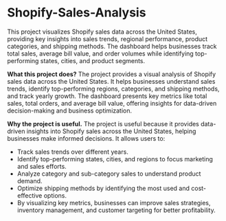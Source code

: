 # Shopify-Sales-Analysis
This project visualizes Shopify sales data across the United States, providing key insights into sales trends, regional performance, product categories, and shipping methods. The dashboard helps businesses track total sales, average bill value, and order volumes while identifying top-performing states, cities, and product segments. 

**What this project does?**
The project provides a visual analysis of Shopify sales data across the United States. It helps businesses understand sales trends, identify top-performing regions, categories, and shipping methods, and track yearly growth. The dashboard presents key metrics like total sales, total orders, and average bill value, offering insights for data-driven decision-making and business optimization.

**Why the project is useful.**
The project is useful because it provides data-driven insights into Shopify sales across the United States, helping businesses make informed decisions. It allows users to:
* Track sales trends over different years.
* Identify top-performing states, cities, and regions to focus marketing and sales efforts.
* Analyze category and sub-category sales to understand product demand.
* Optimize shipping methods by identifying the most used and cost-effective options.
* By visualizing key metrics, businesses can improve sales strategies, inventory management, and customer targeting for better profitability.
